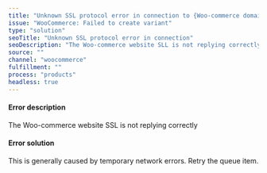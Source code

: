 ```yaml
---
title: "Unknown SSL protocol error in connection to {Woo-commerce domain}"
issue: "WooCommerce: Failed to create variant"
type: "solution"
seoTitle: "Unknown SSL protocol error in connection"
seoDescription: "The Woo-commerce website SLL is not replying correctly."
source: ""
channel: "woocommerce"
fulfillment: ""
process: "products"
headless: true
---
```


<!-- Fix language -->

#### Error description
The Woo-commerce website SSL is not replying correctly

#### Error solution

This is generally caused by temporary network errors. Retry the queue item.